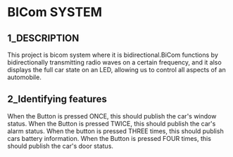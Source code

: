 # BICom SYSTEM
## 1_DESCRIPTION
This project is bicom system where it is bidirectional.BiCom functions by bidirectionally transmitting radio waves on a certain frequency, and it also displays the full car state on an LED, allowing us to control all aspects of an automobile.
## 2_Identifying features
When the Button is pressed ONCE, this should publish the car's window status.
When the Button is pressed TWICE, this should publish the car's alarm status.
When the button is pressed THREE times, this should publish cars battery information.
When the Button is pressed FOUR times, this should publish the car's door status.
